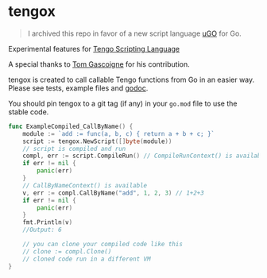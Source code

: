 # tengox

> I archived this repo in favor of a new script language [uGO](https://github.com/ozanh/ugo) for Go.

Experimental features for [Tengo Scripting Language](https://github.com/d5/tengo)

A special thanks to [Tom Gascoigne](https://github.com/tgascoigne) for his contribution.

tengox is created to call callable Tengo functions from Go in an easier way.
Please see tests, example files and [godoc](https://godoc.org/github.com/ozanh/tengox).

You should pin tengox to a git tag (if any) in your `go.mod` file to use the stable code.

```go
func ExampleCompiled_CallByName() {
	module := `add := func(a, b, c) { return a + b + c; }`
	script := tengox.NewScript([]byte(module))
	// script is compiled and run
	compl, err := script.CompileRun() // CompileRunContext() is available
	if err != nil {
		panic(err)
	}
	// CallByNameContext() is available
	v, err := compl.CallByName("add", 1, 2, 3) // 1+2+3
	if err != nil {
		panic(err)
	}
	fmt.Println(v)
	//Output: 6

	// you can clone your compiled code like this
	// clone := compl.Clone()
	// cloned code run in a different VM
}
```
